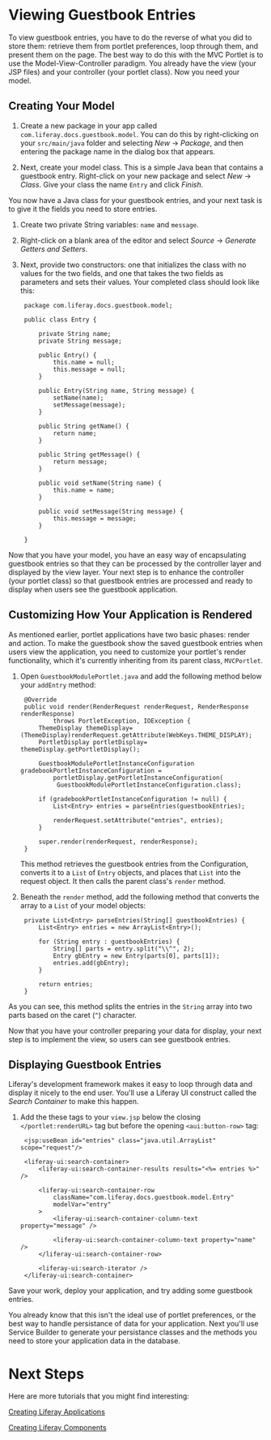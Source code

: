 # Viewing Guestbook Entries

To view guestbook entries, you have to do the reverse of what you did to store
them: retrieve them from portlet preferences, loop through them, and present
them on the page. The best way to do this with the MVC Portlet is to use the
Model-View-Controller paradigm. You already have the view (your JSP files) and
your controller (your portlet class). Now you need your model.

## Creating Your Model

1. Create a new package in your app called `com.liferay.docs.guestbook.model`.
   You can do this by right-clicking on your `src/main/java` folder and
   selecting *New* &rarr; *Package*, and then entering the package name in the
   dialog box that appears.

2. Next, create your model class. This is a simple Java bean that contains a
   guestbook entry. Right-click on your new package and select *New* &rarr;
   *Class*. Give your class the name `Entry` and click *Finish*.

You now have a Java class for your guestbook entries, and your next task is to
give it the fields you need to store entries.

1. Create two private String variables: `name` and `message`.

2. Right-click on a blank area of the editor and select *Source* &rarr;
   *Generate Getters and Setters*.

3. Next, provide two constructors: one that initializes the class with no
   values for the two fields, and one that takes the two fields as parameters
   and sets their values. Your completed class should look like this:

        package com.liferay.docs.guestbook.model;

        public class Entry {

            private String name;
            private String message;

            public Entry() {
                this.name = null;
                this.message = null;
            }

            public Entry(String name, String message) {
                setName(name);
                setMessage(message);
            }

            public String getName() {
                return name;
            }

            public String getMessage() {
                return message;
            }

            public void setName(String name) {
                this.name = name;
            }

            public void setMessage(String message) {
                this.message = message;
            }

        }

Now that you have your model, you have an easy way of encapsulating guestbook
entries so that they can be processed by the controller layer and displayed by
the view layer. Your next step is to enhance the controller (your portlet
class) so that guestbook entries are processed and ready to display when users
see the guestbook application.

## Customizing How Your Application is Rendered

As mentioned earlier, portlet applications have two basic phases: render and
action. To make the guestbook show the saved guestbook entries when users view
the application, you need to customize your portlet's render functionality,
which it's currently inheriting from its parent class, `MVCPortlet`.

1. Open `GuestbookModulePortlet.java` and add the following method below your
   `addEntry` method:

        @Override
        public void render(RenderRequest renderRequest, RenderResponse renderResponse)
                throws PortletException, IOException {
			ThemeDisplay themeDisplay= (ThemeDisplay)renderRequest.getAttribute(WebKeys.THEME_DISPLAY);
			PortletDisplay portletDisplay= themeDisplay.getPortletDisplay();
			
			GuestbookModulePortletInstanceConfiguration gradebookPortletInstanceConfiguration = 
		    	portletDisplay.getPortletInstanceConfiguration(
		       	 GuestbookModulePortletInstanceConfiguration.class);

            if (gradebookPortletInstanceConfiguration != null) {
                List<Entry> entries = parseEntries(guestbookEntries);

                renderRequest.setAttribute("entries", entries);
            }

            super.render(renderRequest, renderResponse);
        }

    This method retrieves the guestbook entries from the Configuration, 
	converts it to a `List` of `Entry` objects, and places that
    `List` into the request object. It then calls the parent class's `render`
    method.

2. Beneath the `render` method, add the following method that converts the
   array to a `List` of your model objects:

        private List<Entry> parseEntries(String[] guestbookEntries) {
            List<Entry> entries = new ArrayList<Entry>();

            for (String entry : guestbookEntries) {
                String[] parts = entry.split("\\^", 2);
                Entry gbEntry = new Entry(parts[0], parts[1]);
                entries.add(gbEntry);
            }

            return entries;
        }

As you can see, this method splits the entries in the `String` array into two
parts based on the caret (`^`) character.

Now that you have your controller preparing your data for display, your next
step is to implement the view, so users can see guestbook entries.

## Displaying Guestbook Entries

Liferay's development framework makes it easy to loop through data and display
it nicely to the end user. You'll use a Liferay UI construct called the *Search
Container* to make this happen.

1. Add the these tags to your `view.jsp` below the closing
   `</portlet:renderURL>` tag but before the opening `<aui:button-row>` tag:

        <jsp:useBean id="entries" class="java.util.ArrayList" scope="request"/>

        <liferay-ui:search-container>
            <liferay-ui:search-container-results results="<%= entries %>" />

            <liferay-ui:search-container-row
                className="com.liferay.docs.guestbook.model.Entry"
                modelVar="entry"
            >
                <liferay-ui:search-container-column-text property="message" />

                <liferay-ui:search-container-column-text property="name" />
            </liferay-ui:search-container-row>

            <liferay-ui:search-iterator />
        </liferay-ui:search-container>

Save your work, deploy your application, and try adding some guestbook entries.

You already know that this isn't the ideal use of portlet preferences, or the 
best way to handle persistance of data for your application. Next you'll use Service Builder to generate your persistance classes and the methods you need to store your application data in the database.

# Next Steps

Here are more tutorials that you might find interesting:

[Creating Liferay Applications](/develop/tutorials/-/knowledge_base/7-0/creating-liferay-applications)

[Creating Liferay Components](/develop/tutorials/-/knowledge_base/7-0/creating-liferay-components)

